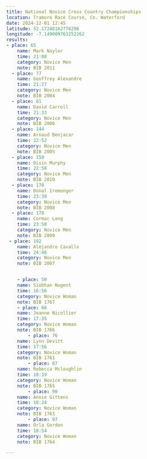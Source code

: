 ```yaml
---
title: National Novice Cross Country Championships
location: Tramore Race Course, Co. Waterford
date: 2024-12-01 12:45
latitude: 52.17248162776296 
longitude: -7.149009763252262
results: 
- place: 65
    name: Mark Naylor
    time: 21:08
    category: Novice Men
    note: BIB 2011
  - place: 77
    name: Geoffrey Alexandre
    time: 21:27
    category: Novice Men
    note: BIB 2004
  - place: 81
    name: David Carroll
    time: 21:33
    category: Novice Men
    note: BIB 2006
  - place: 144
    name: Arnaud Benjacar
    time: 22:52
    category: Novice Men
    note: BIB 2005
  - place: 150
    name: Oisin Murphy
    time: 22:58
    category: Novice Men
    note: BIB 2010
  - place: 170
    name: Donal Iremonger
    time: 23:39
    category: Novice Men
    note: BIB 2008
  - place: 178
    name: Cormac Long
    time: 23:58
    category: Novice Men
    note: BIB 2009
 - place: 192
    name: Alejandro Cavallo
    time: 24:46
    category: Novice Men
    note: BIB 2007


    - place: 50
    name: Siobhan Nugent
    time: 16:56
    category: Novice Woman
    note: BIB 1767
    - place: 66
    name: Jeanne Nicollier
    time: 17:35
    category: Novice Woman
    note: BIB 1766
        - place: 76
    name: Lynn Devitt
    time: 17:56
    category: Novice Woman
    note: BIB 1761
        - place: 87
    name: Rebecca Mcloughlin
    time: 18:19
    category: Novice Woman
    note: BIB 1765
        - place: 90
    name: Annie Gittens
    time: 18:24
    category: Novice Woman
    note: BIB 1763
        - place: 97
    name: Orla Gordon
    time: 18:54
    category: Novice Woman
    note: BIB 1764

---
```

